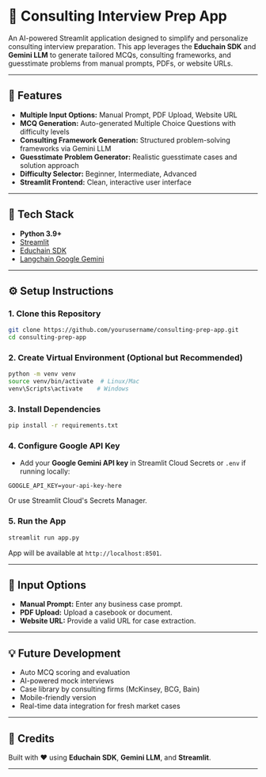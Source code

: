 # 🧩 Consulting Interview Prep App

An AI-powered Streamlit application designed to simplify and personalize consulting interview preparation. This app leverages the **Educhain SDK** and **Gemini LLM** to generate tailored MCQs, consulting frameworks, and guesstimate problems from manual prompts, PDFs, or website URLs.

---

## 🚀 Features

* **Multiple Input Options:** Manual Prompt, PDF Upload, Website URL
* **MCQ Generation:** Auto-generated Multiple Choice Questions with difficulty levels
* **Consulting Framework Generation:** Structured problem-solving frameworks via Gemini LLM
* **Guesstimate Problem Generator:** Realistic guesstimate cases and solution approach
* **Difficulty Selector:** Beginner, Intermediate, Advanced
* **Streamlit Frontend:** Clean, interactive user interface

---

## 🔧 Tech Stack

* **Python 3.9+**
* [Streamlit](https://streamlit.io/)
* [Educhain SDK](https://pypi.org/project/educhain/)
* [Langchain Google Gemini](https://pypi.org/project/langchain-google-genai/)

---

## ⚙️ Setup Instructions

### 1. Clone this Repository

```bash
git clone https://github.com/yourusername/consulting-prep-app.git
cd consulting-prep-app
```

### 2. Create Virtual Environment (Optional but Recommended)

```bash
python -m venv venv
source venv/bin/activate  # Linux/Mac
venv\Scripts\activate    # Windows
```

### 3. Install Dependencies

```bash
pip install -r requirements.txt
```

### 4. Configure Google API Key

* Add your **Google Gemini API key** in Streamlit Cloud Secrets or `.env` if running locally:

```
GOOGLE_API_KEY=your-api-key-here
```

Or use Streamlit Cloud's Secrets Manager.

### 5. Run the App

```bash
streamlit run app.py
```

App will be available at `http://localhost:8501`.

---

## 📄 Input Options

* **Manual Prompt:** Enter any business case prompt.
* **PDF Upload:** Upload a casebook or document.
* **Website URL:** Provide a valid URL for case extraction.

---

## 💡 Future Development

* Auto MCQ scoring and evaluation
* AI-powered mock interviews
* Case library by consulting firms (McKinsey, BCG, Bain)
* Mobile-friendly version
* Real-time data integration for fresh market cases

---

## 🤝 Credits

Built with ❤️ using **Educhain SDK**, **Gemini LLM**, and **Streamlit**.

---
